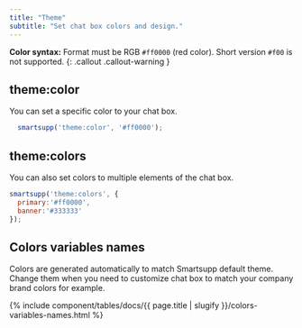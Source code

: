 ```yaml
---
title: "Theme"
subtitle: "Set chat box colors and design."
---
```


**Color syntax:** Format must be RGB `#ff0000` (red color). Short version `#f00` is not supported.
{: .callout .callout-warning }




## theme:color

You can set a specific color to your chat box.

```js
  smartsupp('theme:color', '#ff0000');
```

## theme:colors

You can also set colors to multiple elements of the chat box.

```js
smartsupp('theme:colors', { 
  primary:'#ff0000',
  banner:'#333333'
});
```

## Colors variables names

Colors are generated automatically to match Smartsupp default theme. Change them when you need to customize chat box to match your company brand colors for example.

{% include component/tables/docs/{{ page.title | slugify }}/colors-variables-names.html %}